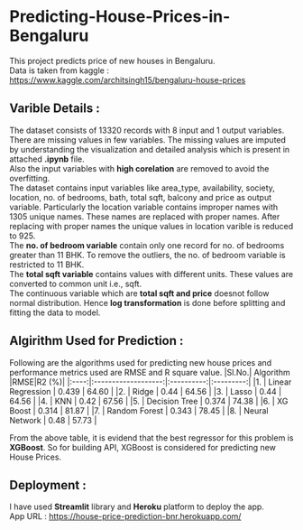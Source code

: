 # Predicting-House-Prices-in-Bengaluru
This project predicts price of new houses in Bengaluru.\
Data is taken from kaggle : https://www.kaggle.com/architsingh15/bengaluru-house-prices

## Varible Details :
The dataset consists of 13320 records with 8 input and 1 output variables. There are missing values in few variables. The missing values are imputed by understanding the visualization and detailed analysis which is present in attached **.ipynb** file. \
Also the input variables with **high corelation** are removed to avoid the overfitting.\
The dataset contains input variables like area_type, availability, society, location, no. of bedrooms, bath, total sqft, balcony and price as output variable. Particularly the location variable contains improper names with 1305 unique names. These names are replaced with proper names. After replacing with proper names the unique values in location varible is reduced to 925.\
The **no. of bedroom variable** contain only one record for no. of bedrooms greater than 11 BHK. To remove the outliers, the no. of bedroom variable is restricted to 11 BHK.\
The **total sqft variable** contains values with different units. These values are converted to common unit i.e., sqft.\
The continuous variable which are **total sqft and price** doesnot follow normal distribution. Hence **log transformation** is done before splitting and fitting the data to model. 


## Algirithm Used for Prediction :
Following are the algorithms used for predicting new house prices and performance metrics used are RMSE and R square value.
|Sl.No.|      Algorithm      |RMSE|R2 (%)|
|:----:|:-------------------:|:----------:|:---------:|
|1.    | Linear Regression   |    0.439   |    64.60  |
|2.    | Ridge               |    0.44    |    64.56  |
|3.    | Lasso               |    0.44    |    64.56  | 
|4.    | KNN                 |    0.42    |    67.56  |
|5.    | Decision Tree       |    0.374   |    74.38  |
|6.    | XG Boost            |    0.314   |    81.87  |
|7.    | Random Forest       |    0.343   |    78.45  |
|8.    | Neural Network      |    0.48    |    57.73  |

From the above table, it is evidend that the best regressor for this problem is **XGBoost**. So for building API, XGBoost is considered for predicting new House Prices.

## Deployment :
I have used **Streamlit** library and **Heroku** platform to deploy the app.\
App URL : https://house-price-prediction-bnr.herokuapp.com/
